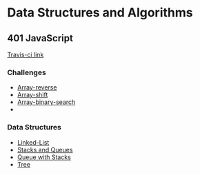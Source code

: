 # Data Structures and Algorithms
## 401 JavaScript

[Travis-ci link](https://travis-ci.com/NadyaIlinskiy/data-structures-and-algorithms-2)

### Challenges
* [Array-reverse](Challenges/arrayReverse/README.md)
* [Array-shift](Challenges/arrayShift/README.md)
* [Array-binary-search](Challenges/arrayBinarySearch/README.md)
* 

### Data Structures
* [Linked-List](Data-Structures/LinkedList/README.md)
* [Stacks and Queues](Data-Structures/stacksAndQueues/README.md)
* [Queue with Stacks](Data-Structures/queueWithStacks/README.md)
* [Tree]((Data-Structures/tree/README.md))